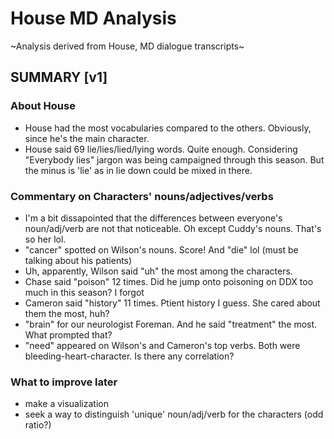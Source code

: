# House MD Analysis
~Analysis derived from House, MD dialogue transcripts~

## SUMMARY [v1]

### About House
* House had the most vocabularies compared to the others. Obviously, since he's the main character.
* House said 69 lie/lies/lied/lying words. Quite enough. Considering "Everybody lies" jargon was being campaigned through this season. But the minus is 'lie' as in lie down could be mixed in there.

### Commentary on Characters' nouns/adjectives/verbs
* I'm a bit dissapointed that the differences between everyone's noun/adj/verb are not that noticeable. Oh except Cuddy's nouns. That's so her lol.
* "cancer" spotted on Wilson's nouns. Score! And "die" lol (must be talking about his patients)
* Uh, apparently, Wilson said "uh" the most among the characters.
* Chase said "poison" 12 times. Did he jump onto poisoning on DDX too much in this season? I forgot
* Cameron said "history" 11 times. Ptient history I guess. She cared about them the most, huh?
* "brain" for our neurologist Foreman. And he said "treatment" the most. What prompted that?  
* "need" appeared on Wilson's and Cameron's top verbs. Both were bleeding-heart-character. Is there any correlation?

### What to improve later
* make a visualization
* seek a way to distinguish 'unique' noun/adj/verb for the characters (odd ratio?)
